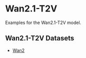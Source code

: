 # Wan2.1-T2V

Examples for the Wan2.1-T2V model.

## Wan2.1-T2V Datasets

- [Wan2](Wan2.1-T2V_Wan-Syn-Data-480P.md)

